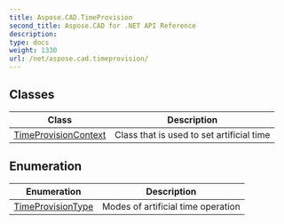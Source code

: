 ```yaml
---
title: Aspose.CAD.TimeProvision
second_title: Aspose.CAD for .NET API Reference
description: 
type: docs
weight: 1330
url: /net/aspose.cad.timeprovision/
---
```



## Classes

| Class | Description |
| --- | --- |
| [TimeProvisionContext](./timeprovisioncontext/) | Class that is used to set artificial time |
## Enumeration

| Enumeration | Description |
| --- | --- |
| [TimeProvisionType](./timeprovisiontype/) | Modes of artificial time operation |


